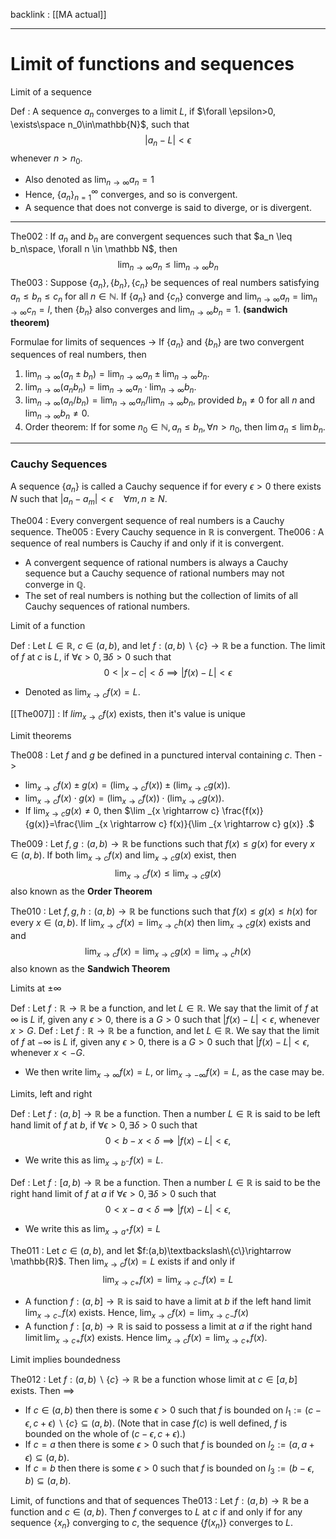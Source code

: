 backlink : [[MA actual]]

---
# Limit of functions and sequences
<span class="yellow">Limit of a sequence</span> 

<span class="blue">Def</span> : A sequence $a_{n}$ converges to a limit $L$, if $\forall \epsilon>0, \exists\space n_0\in\mathbb{N}$, such that
$$
|a_{n}-L|< \epsilon
$$
whenever $n>n_0$.
-  Also denoted as $\lim _{n \rightarrow \infty} a_{n}=1$
- Hence,  $\left\{a_{n}\right\}_{n=1}^{\infty}$ converges, and so is convergent.
- A sequence that does not converge is said to diverge, or is divergent.


---
<span class="orange">The002</span> : If $a_n$ and $b_n$ are convergent sequences such that $a_n \leq b_n\space, \forall n \in \mathbb N$, then $$\lim _{n \rightarrow \infty} a_{n} \leq \lim _{n \rightarrow \infty} b_{n}$$
<span class="orange">The003</span> : Suppose $\left\{a_{n}\right\},\left\{b_{n}\right\},\left\{c_{n}\right\}$ be sequences of real numbers satisfying $a_{n} \leq b_{n} \leq c_{n}$ for all $n \in \mathbb{N}$. If $\left\{a_{n}\right\}$ and $\left\{c_{n}\right\}$ converge and $\lim _{n \rightarrow \infty} a_{n}=\lim _{n \rightarrow \infty} c_{n}=l$, then $\left\{b_{n}\right\}$ also converges and $\lim _{n \rightarrow \infty} b_{n}=1$. **(sandwich theorem)**

<span class="yellow">Formulae for limits of sequences -></span>
If $\left\{a_{n}\right\}$ and $\left\{b_{n}\right\}$ are two convergent sequences of real numbers, then
1. $\lim _{n \rightarrow \infty}\left(a_{n} \pm b_{n}\right)=\lim _{n \rightarrow \infty} a_{n} \pm \lim _{n \rightarrow \infty} b_{n}$.
2. $\lim _{n \rightarrow \infty}\left(a_{n} b_{n}\right)=\lim _{n \rightarrow \infty} a_{n} \cdot \lim _{n \rightarrow \infty} b_{n}$.
3. $\lim _{n \rightarrow \infty}\left(a_{n} / b_{n}\right)=\lim _{n \rightarrow \infty} a_{n} / \lim _{n \rightarrow \infty} b_{n}$, provided $b_{n} \neq 0$ for all $n$ and $\lim _{n \rightarrow \infty} b_{n} \neq 0$.
4. Order theorem: If for some $n_{0} \in \mathbb{N}, a_{n} \leq b_{n}, \forall n>n_{0}$, then $\lim a_{n} \leq \lim b_{n}$.

---
### <span class="yellow">Cauchy Sequences</span>

A sequence $\left\{a_{n}\right\}$ is called a Cauchy sequence if for every $\epsilon>0$ there exists $N$ such that $\left|a_{n}-a_{m}\right|<\epsilon \quad \forall m, n \geq N$.

<span class="orange">The004</span> : Every convergent sequence of real numbers is a Cauchy sequence.
<span class="orange">The005</span> : Every Cauchy sequence in $\mathbb{R}$ is convergent.
<span class="orange">The006</span> : A sequence of real numbers is Cauchy if and only if it is convergent.

- A convergent sequence of rational numbers is always a Cauchy sequence but a Cauchy sequence of rational numbers may not converge in $\mathbb{Q}$. 
- The set of real numbers is nothing but the collection of limits of all Cauchy sequences of rational numbers.

<span class="yellow">Limit of a function</span>

<span class="blue">Def</span> : Let $L \in \mathbb{R}$, $c \in(a, b)$, and let $f:(a, b) \backslash\{c\} \rightarrow \mathbb{R}$ be a function. 
The limit of $f$ at $c$ is $L$, if $\forall\epsilon>0, \exists\delta>0$ such that
$$
0<|x-c|<\delta \implies |f(x)-L|<\epsilon
$$
- Denoted as $\lim _{x \rightarrow c} f(x)=L$.

<span class="orange">[[The007]]</span> : If $lim_{x\rightarrow c} f(x)$ exists, then it's value is unique

<span class="yellow">Limit theorems</span>

<span class="orange">The008</span> : Let $f$ and $g$ be defined in a punctured interval containing $c$. Then ->
- $\lim _{x \rightarrow c} f(x) \pm g(x)=\left(\lim _{x \rightarrow c} f(x)\right) \pm\left(\lim _{x \rightarrow c} g(x)\right) .$
- $\lim _{x \rightarrow c} f(x) \cdot g(x)=\left(\lim _{x \rightarrow c} f(x)\right) \cdot\left(\lim _{x \rightarrow c} g(x)\right)$.
- If $\lim _{x \rightarrow c} g(x) \neq 0$, then $\lim _{x \rightarrow c} \frac{f(x)}{g(x)}=\frac{\lim _{x \rightarrow c} f(x)}{\lim _{x \rightarrow c} g(x)} .$

<span class="orange">The009</span> : Let $f, g:(a, b) \rightarrow \mathbb{R}$ be functions such that $f(x) \leq g(x)$ for every $x \in(a, b)$. If both $\lim _{x \rightarrow c} f(x)$ and $\lim _{x \rightarrow c} g(x)$ exist, then
$$
\lim _{x \rightarrow c} f(x) \leq \lim _{x \rightarrow c} g(x)
$$ 
also known as the **Order Theorem**

<span class="orange">The010</span> : Let $f, g, h:(a, b) \rightarrow \mathbb{R}$ be functions such that $f(x) \leq g(x) \leq h(x)$ for every $x \in(a, b)$. If $\lim _{x \rightarrow c} f(x)=\lim _{x \rightarrow c} h(x)$ then $\lim _{x \rightarrow c} g(x)$ exists and and
$$
\lim _{x \rightarrow c} f(x)=\lim _{x \rightarrow c} g(x)=\lim _{x \rightarrow c} h(x)
$$
also known as the **Sandwich Theorem**

<span class="yellow">Limits at $\pm \infty$</span>

<span class="blue">Def</span> : Let $f: \mathbb{R} \rightarrow \mathbb{R}$ be a function, and let $L \in \mathbb{R}$. We say that the limit of $f$ at $\infty$ is $L$ if, given any $\epsilon>0$, there is a $G>0$ such that $|f(x)-L|<\epsilon$, whenever $x>G .$
<span class="blue">Def</span> : Let $f: \mathbb{R} \rightarrow \mathbb{R}$ be a function, and let $L \in \mathbb{R}$. We say that the limit of $f$ at $-\infty$ is $L$ if, given any $\epsilon>0$, there is a $G>0$ such that $|f(x)-L|<\epsilon$, whenever $x<-G .$

- We then write $\lim _{x \rightarrow \infty} f(x)=L$, or $\lim _{x \rightarrow-\infty} f(x)=L$, as the case may be.

<span class="yellow">Limits, left and right</span>

<span class="blue">Def</span> : Let $f:(a, b] \rightarrow \mathbb{R}$ be a function. Then a number $L \in \mathbb{R}$ is said to be left hand limit of $f$ at $b$, if $\forall\epsilon>0,\exists\delta>0$ such that
$$
0<b-x<\delta \implies|f(x)-L|<\epsilon,
$$
- We write this as $\lim _{x \rightarrow b^-} f(x)=L$.

<span class="blue">Def</span> : Let $f:[a, b) \rightarrow \mathbb{R}$ be a function. Then a number $L \in \mathbb{R}$ is said to be the right hand limit of $f$ at $a$ if $\forall \epsilon >0, \exists \delta >0$ such that
$$
0<x-a<\delta \implies |f(x)-L|<\epsilon,
$$
- We write this as $\lim _{x\rightarrow a^+} f(x) = L$

<span class="orange">The011</span> : Let $c\in(a,b)$, and let $f:(a,b)\textbackslash\{c\}\rightarrow \mathbb{R}$. Then $\lim _{x\rightarrow c}f(x)=L$ exists if and only if 
$$\lim _{x \rightarrow c+} f(x)=\lim _{x \rightarrow c-} f(x)=L$$

- A function $f:(a, b] \rightarrow \mathbb{R}$ is said to have a limit at $b$ if the left hand limit $\lim _{x \rightarrow c-} f(x)$ exists. Hence, $\lim _{x \rightarrow c} f(x)=\lim _{x \rightarrow c-} f(x)$
- A function $f:[a, b) \rightarrow \mathbb{R}$ is said to possess a limit at $a$ if the right hand $\operatorname{limit} \lim _{x \rightarrow c+} f(x)$ exists. Hence $\lim _{x \rightarrow c} f(x)=\lim _{x \rightarrow c+} f(x)$.

<span class="yellow">Limit implies boundedness</span>

<span class="orange">The012</span> : Let $f:(a, b) \backslash\{c\} \rightarrow \mathbb{R}$ be a function whose limit at $c \in[a, b]$ exists. Then ==>
- If $c \in(a, b)$ then there is some $\epsilon>0$ such that $f$ is bounded on $l_{1}:=(c-\epsilon, c+\epsilon) \backslash\{c\} \subseteq(a, b)$.
(Note that in case $f(c)$ is well defined, $f$ is bounded on the whole of $(c-\epsilon, c+\epsilon)$.)
- If $c=a$ then there is some $\epsilon>0$ such that $f$ is bounded on $l_{2}:=(a, a+\epsilon) \subseteq(a, b) .$
- If $c=b$ then there is some $\epsilon>0$ such that $f$ is bounded on $l_{3}:=(b-\epsilon, b) \subseteq(a, b) .$

<span class="yellow">Limit, of functions and that of sequences</span>
<span class="orange">The013</span> : Let $f:(a, b) \rightarrow \mathbb{R}$ be a function and $c \in(a, b)$. Then $f$ converges to $L$ at $c$ if and only if for any sequence $\left\{x_{n}\right\}$ converging to $c$, the sequence $\left\{f\left(x_{n}\right)\right\}$ converges to $L$.